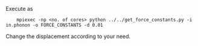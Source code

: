 Execute as
```
    mpiexec -np <no. of cores> python ../../get_force_constants.py -i in.phonon -o FORCE_CONSTANTS -d 0.01
```

Change the displacement according to your need.
